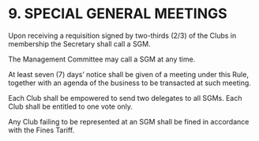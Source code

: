 # 9. SPECIAL GENERAL MEETINGS

Upon receiving a requisition signed by two-thirds (2/3) of the Clubs in membership the Secretary shall call a SGM.

The Management Committee may call a SGM at any time.

At least seven (7) days’ notice shall be given of a meeting under this Rule, together with an agenda of the business to be transacted at such meeting.

Each Club shall be empowered to send two delegates to all SGMs. Each Club shall be entitled to one vote only. 

Any Club failing to be represented at an SGM shall be fined in accordance with the Fines Tariff. 
